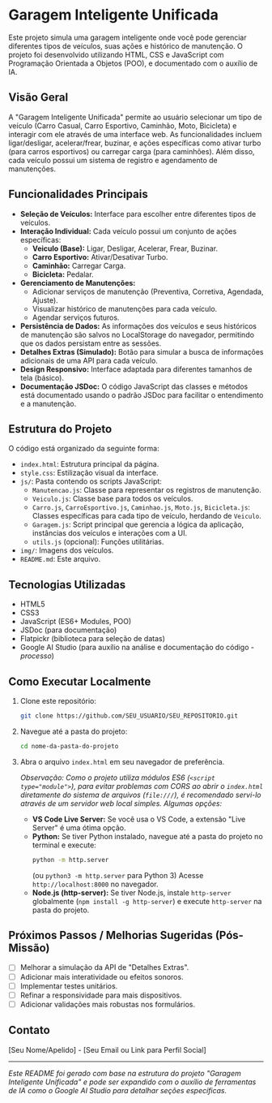 # Garagem Inteligente Unificada

Este projeto simula uma garagem inteligente onde você pode gerenciar diferentes tipos de veículos, suas ações e histórico de manutenção. O projeto foi desenvolvido utilizando HTML, CSS e JavaScript com Programação Orientada a Objetos (POO), e documentado com o auxílio de IA.

## Visão Geral

A "Garagem Inteligente Unificada" permite ao usuário selecionar um tipo de veículo (Carro Casual, Carro Esportivo, Caminhão, Moto, Bicicleta) e interagir com ele através de uma interface web. As funcionalidades incluem ligar/desligar, acelerar/frear, buzinar, e ações específicas como ativar turbo (para carros esportivos) ou carregar carga (para caminhões). Além disso, cada veículo possui um sistema de registro e agendamento de manutenções.

## Funcionalidades Principais

*   **Seleção de Veículos:** Interface para escolher entre diferentes tipos de veículos.
*   **Interação Individual:** Cada veículo possui um conjunto de ações específicas:
    *   **Veiculo (Base):** Ligar, Desligar, Acelerar, Frear, Buzinar.
    *   **Carro Esportivo:** Ativar/Desativar Turbo.
    *   **Caminhão:** Carregar Carga.
    *   **Bicicleta:** Pedalar.
*   **Gerenciamento de Manutenções:**
    *   Adicionar serviços de manutenção (Preventiva, Corretiva, Agendada, Ajuste).
    *   Visualizar histórico de manutenções para cada veículo.
    *   Agendar serviços futuros.
*   **Persistência de Dados:** As informações dos veículos e seus históricos de manutenção são salvos no LocalStorage do navegador, permitindo que os dados persistam entre as sessões.
*   **Detalhes Extras (Simulado):** Botão para simular a busca de informações adicionais de uma API para cada veículo.
*   **Design Responsivo:** Interface adaptada para diferentes tamanhos de tela (básico).
*   **Documentação JSDoc:** O código JavaScript das classes e métodos está documentado usando o padrão JSDoc para facilitar o entendimento e a manutenção.

## Estrutura do Projeto

O código está organizado da seguinte forma:

*   `index.html`: Estrutura principal da página.
*   `style.css`: Estilização visual da interface.
*   `js/`: Pasta contendo os scripts JavaScript:
    *   `Manutencao.js`: Classe para representar os registros de manutenção.
    *   `Veiculo.js`: Classe base para todos os veículos.
    *   `Carro.js`, `CarroEsportivo.js`, `Caminhao.js`, `Moto.js`, `Bicicleta.js`: Classes específicas para cada tipo de veículo, herdando de `Veiculo`.
    *   `Garagem.js`: Script principal que gerencia a lógica da aplicação, instâncias dos veículos e interações com a UI.
    *   `utils.js` (opcional): Funções utilitárias.
*   `img/`: Imagens dos veículos.
*   `README.md`: Este arquivo.

## Tecnologias Utilizadas

*   HTML5
*   CSS3
*   JavaScript (ES6+ Modules, POO)
*   JSDoc (para documentação)
*   Flatpickr (biblioteca para seleção de datas)
*   Google AI Studio (para auxílio na análise e documentação do código - *processo*)

## Como Executar Localmente

1.  Clone este repositório:
    ```bash
    git clone https://github.com/SEU_USUARIO/SEU_REPOSITORIO.git
    ```
2.  Navegue até a pasta do projeto:
    ```bash
    cd nome-da-pasta-do-projeto
    ```
3.  Abra o arquivo `index.html` em seu navegador de preferência.

    *Observação: Como o projeto utiliza módulos ES6 (`<script type="module">`), para evitar problemas com CORS ao abrir o `index.html` diretamente do sistema de arquivos (`file:///`), é recomendado servi-lo através de um servidor web local simples. Algumas opções:*
    *   **VS Code Live Server:** Se você usa o VS Code, a extensão "Live Server" é uma ótima opção.
    *   **Python:** Se tiver Python instalado, navegue até a pasta do projeto no terminal e execute:
        ```bash
        python -m http.server
        ```
        (ou `python3 -m http.server` para Python 3)
        Acesse `http://localhost:8000` no navegador.
    *   **Node.js (http-server):** Se tiver Node.js, instale `http-server` globalmente (`npm install -g http-server`) e execute `http-server` na pasta do projeto.

## Próximos Passos / Melhorias Sugeridas (Pós-Missão)

*   [ ] Melhorar a simulação da API de "Detalhes Extras".
*   [ ] Adicionar mais interatividade ou efeitos sonoros.
*   [ ] Implementar testes unitários.
*   [ ] Refinar a responsividade para mais dispositivos.
*   [ ] Adicionar validações mais robustas nos formulários.

## Contato

[Seu Nome/Apelido] - [Seu Email ou Link para Perfil Social]

---
*Este README foi gerado com base na estrutura do projeto "Garagem Inteligente Unificada" e pode ser expandido com o auxílio de ferramentas de IA como o Google AI Studio para detalhar seções específicas.*